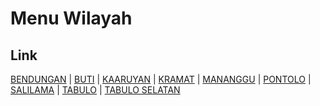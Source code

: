 # Menu Wilayah

## Link

[BENDUNGAN](https://github.com/gigit-pemilu/pemilu-2024-75-gorontalo/tree/main/pilpres/hitung-suara/sub/75-gorontalo/sub/02-boalemo/sub/05-mananggu/sub/2004-bendungan)
 | 
[BUTI](https://github.com/gigit-pemilu/pemilu-2024-75-gorontalo/tree/main/pilpres/hitung-suara/sub/75-gorontalo/sub/02-boalemo/sub/05-mananggu/sub/2006-buti)
 | 
[KAARUYAN](https://github.com/gigit-pemilu/pemilu-2024-75-gorontalo/tree/main/pilpres/hitung-suara/sub/75-gorontalo/sub/02-boalemo/sub/05-mananggu/sub/2002-kaaruyan)
 | 
[KRAMAT](https://github.com/gigit-pemilu/pemilu-2024-75-gorontalo/tree/main/pilpres/hitung-suara/sub/75-gorontalo/sub/02-boalemo/sub/05-mananggu/sub/2008-kramat)
 | 
[MANANGGU](https://github.com/gigit-pemilu/pemilu-2024-75-gorontalo/tree/main/pilpres/hitung-suara/sub/75-gorontalo/sub/02-boalemo/sub/05-mananggu/sub/2005-mananggu)
 | 
[PONTOLO](https://github.com/gigit-pemilu/pemilu-2024-75-gorontalo/tree/main/pilpres/hitung-suara/sub/75-gorontalo/sub/02-boalemo/sub/05-mananggu/sub/2007-pontolo)
 | 
[SALILAMA](https://github.com/gigit-pemilu/pemilu-2024-75-gorontalo/tree/main/pilpres/hitung-suara/sub/75-gorontalo/sub/02-boalemo/sub/05-mananggu/sub/2003-salilama)
 | 
[TABULO](https://github.com/gigit-pemilu/pemilu-2024-75-gorontalo/tree/main/pilpres/hitung-suara/sub/75-gorontalo/sub/02-boalemo/sub/05-mananggu/sub/2001-tabulo)
 | 
[TABULO SELATAN](https://github.com/gigit-pemilu/pemilu-2024-75-gorontalo/tree/main/pilpres/hitung-suara/sub/75-gorontalo/sub/02-boalemo/sub/05-mananggu/sub/2009-tabulo-selatan)

